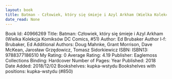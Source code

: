 ```yaml
---
layout: book
title: Batman - Człowiek, który się śmieje i Azyl Arkham (Wielka Kolekcja Komiksów DC Comics,  no. 51)
date_read: None
---
```


Book Id: 40966269
Title: Batman: Człowiek, który się śmieje i Azyl Arkham (Wielka Kolekcja Komiksów DC Comics, #51)
Author: Ed Brubaker
Author l-f: Brubaker, Ed
Additional Authors: Doug Mahnke, Grant Morrison, Dave McKean, Jarosław Grzędowicz, Tomasz Sidorkiewicz
ISBN: 
ISBN13: 9788377186510
My Rating: 0
Average Rating: 4.19
Publisher: Eaglemoss Collections
Binding: Hardcover
Number of Pages: 
Year Published: 2018
Date Added: 2018/12/02
Bookshelves: kupka-wstydu
Bookshelves with positions: kupka-wstydu (#850)


